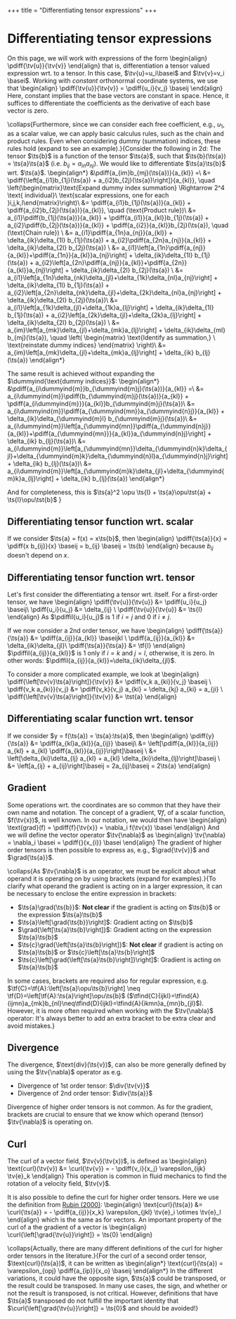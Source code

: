 +++
title = "Differentiating tensor expressions"
+++

# Differentiating tensor expressions
On this page, we will work with expressions of the form
\begin{align}
\pdiff{\tv{u}}{\tv{v}}
\end{align}
that is, differentiation a tensor valued expression wrt. to a tensor. In this case, $\tv{u}=u_i\basei$ and $\tv{v}=v_i \basei$. Working with *constant* orthonormal coordinate systems, we use that
\begin{align}
\pdiff{\tv{u}}{\tv{v}} = \pdiff{u_i}{v_j} \baseij
\end{align}
Here, constant implies that the base vectors are constant in space. Hence, it suffices to differentiate the coefficients as the derivative of each base vector is zero. 

\collaps{Furthermore, since we can consider each free coefficient, e.g., $u_1$, as a scalar value, we can apply basic calculus rules, such as the chain and product rules. Even when considering dummy (summation) indices, these rules hold (expand to see an example).}{Consider the following in 2d: 
The tensor $\ts{b}$ is a function of the tensor $\ts{a}$, such that $\ts{b}(\ts{a}) = \ts{a}\ts{a}$ (i.e. $b_{ij} = a_{in}a_{nj}$). We would like to differentiate $\ts{a}\ts{b}$ wrt. $\ts{a}$. 
\begin{align*}
&\pdiff{a_{im}b_{mj}(\ts{a})}{a_{kl}} =\\
&= \pdiff{\left[a_{i1}b_{1j}(\ts{a}) + a_{i2}b_{2j}(\ts{a})\right]}{a_{kl}}, \quad \left(\begin{matrix}\text{Expand dummy index summation}  \Rightarrow 2^4 \text{ individual}\\ \text{scalar expressions, one for each }i,j,k,l\end{matrix}\right)\\
&= \pdiff{a_{i1}b_{1j}(\ts{a})}{a_{kl}} + \pdiff{a_{i2}b_{2j}(\ts{a})}{a_{kl}}, \quad (\text{Product rule})\\
&= a_{i1}\pdiff{b_{1j}(\ts{a})}{a_{kl}} + \pdiff{a_{i1}}{a_{kl}}b_{1j}(\ts{a}) + a_{i2}\pdiff{b_{2j}(\ts{a})}{a_{kl}} + \pdiff{a_{i2}}{a_{kl}}b_{2j}(\ts{a}), \quad (\text{Chain rule}) \\
&= a_{i1}\pdiff{a_{1n}a_{nj}}{a_{kl}} + \delta_{ik}\delta_{1l} b_{1j}(\ts{a}) + a_{i2}\pdiff{a_{2n}a_{nj}}{a_{kl}} + \delta_{ik}\delta_{2l} b_{2j}(\ts{a}) \\
&= a_{i1}\left[a_{1n}\pdiff{a_{nj}}{a_{kl}}+\pdiff{a_{1n}}{a_{kl}}a_{nj}\right] + \delta_{ik}\delta_{1l} b_{1j}(\ts{a}) + a_{i2}\left[a_{2n}\pdiff{a_{nj}}{a_{kl}}+\pdiff{a_{2n}}{a_{kl}}a_{nj}\right] + \delta_{ik}\delta_{2l} b_{2j}(\ts{a}) \\
&= a_{i1}\left[a_{1n}\delta_{nk}\delta_{jl}+\delta_{1k}\delta_{nl}a_{nj}\right] + \delta_{ik}\delta_{1l} b_{1j}(\ts{a}) + a_{i2}\left[a_{2n}\delta_{nk}\delta_{jl}+\delta_{2k}\delta_{nl}a_{nj}\right] + \delta_{ik}\delta_{2l} b_{2j}(\ts{a})\\
&= a_{i1}\left[a_{1k}\delta_{jl}+\delta_{1k}a_{lj}\right] + \delta_{ik}\delta_{1l} b_{1j}(\ts{a}) + a_{i2}\left[a_{2k}\delta_{jl}+\delta_{2k}a_{lj}\right] + \delta_{ik}\delta_{2l} b_{2j}(\ts{a}) \\
&= a_{im}\left[a_{mk}\delta_{jl}+\delta_{mk}a_{lj}\right] + \delta_{ik}\delta_{ml} b_{mj}(\ts{a}), \quad \left( \begin{matrix} \text{Identify as summation,} \\ \text{reinstate dummy indices} \end{matrix} \right)\\
&= a_{im}\left[a_{mk}\delta_{jl}+\delta_{mk}a_{lj}\right] + \delta_{ik} b_{lj}(\ts{a})
\end{align*}

The same result is achieved without expanding the $\dummyind{\text{dummy indices}}$:
\begin{align*}
&\pdiff{a_{i\dummyind{m}}b_{\dummyind{m}j}(\ts{a})}{a_{kl}} =\\
&= a_{i\dummyind{m}}\pdiff{b_{\dummyind{m}j}(\ts{a})}{a_{kl}} + \pdiff{a_{i\dummyind{m}}}{a_{kl}}b_{\dummyind{m}j}(\ts{a})\\
&= a_{i\dummyind{m}}\pdiff{a_{\dummyind{mn}}a_{\dummyind{n}j}}{a_{kl}} + \delta_{ik}\delta_{\dummyind{m}l} b_{\dummyind{m}j}(\ts{a})\\
&= a_{i\dummyind{m}}\left[a_{\dummyind{mn}}\pdiff{a_{\dummyind{n}j}}{a_{kl}}+\pdiff{a_{\dummyind{mn}}}{a_{kl}}a_{\dummyind{n}j}\right] + \delta_{ik} b_{lj}(\ts{a})\\
&= a_{i\dummyind{m}}\left[a_{\dummyind{mn}}\delta_{\dummyind{n}k}\delta_{jl}+\delta_{\dummyind{m}k}\delta_{\dummyind{n}l}a_{\dummyind{n}j}\right] + \delta_{ik} b_{lj}(\ts{a})\\
&= a_{i\dummyind{m}}\left[a_{\dummyind{m}k}\delta_{jl}+\delta_{\dummyind{m}k}a_{lj}\right] + \delta_{ik} b_{lj}(\ts{a})
\end{align*}

And for completeness, this is $\ts{a}^2 \opu \ts{I} + \ts{a}\opu\tst{a} + \ts{I}\opu\tst{b}$
}

## Differentiating tensor function wrt. scalar
If we consider $\ts{a} = f(x) = x\ts{b}$, then 
\begin{align}
\pdiff{\ts{a}}{x} = \pdiff{x b_{ij}}{x} \baseij = b_{ij} \baseij = \ts{b}
\end{align}
because $b_{ij}$ doesn't depend on $x$.

## Differentiating tensor function wrt. tensor
Let's first consider the differentiating a tensor wrt. itself. For a first-order tensor, we have
\begin{align}
\pdiff{\tv{u}}{\tv{u}} &= \pdiff{u_i}{u_j} \baseij\\
\pdiff{u_i}{u_j} &= \delta_{ij} \\
\pdiff{\tv{u}}{\tv{u}} &= \ts{I}
\end{align}
As $\pdiffil{u_i}{u_j}$ is 1 if $i=j$ and 0 if $i\neq j$. 

If we now consider a 2nd order tensor, we have
\begin{align}
\pdiff{\ts{a}}{\ts{a}} &= \pdiff{a_{ij}}{a_{kl}} \baseijkl \\
\pdiff{a_{ij}}{a_{kl}} &= \delta_{ik}\delta_{jl}\\
\pdiff{\ts{a}}{\ts{a}} &= \tf{I}
\end{align}
$\pdiffil{a_{ij}}{a_{kl}}$ is 1 only if $i=k$ and $j=l$, otherwise, it is zero. In other words: $\pdiffil{a_{ij}}{a_{kl}}=\delta_{ik}\delta_{jl}$. 

To consider a more complicated example, we look at
\begin{align}
\pdiff{\left[\tv{v}\ts{a}\right]}{\tv{v}} &= \pdiff{v_k a_{ki}}{v_j} \baseij \\
\pdiff{v_k a_{ki}}{v_j} &= \pdiff{v_k}{v_j} a_{ki} = \delta_{kj} a_{ki} = a_{ji} \\
\pdiff{\left[\tv{v}\ts{a}\right]}{\tv{v}} &= \tst{a}
\end{align}

## Differentiating scalar function wrt. tensor
If we consider $y = f(\ts{a}) = \ts{a}:\ts{a}$, then
\begin{align}
\pdiff{y}{\ts{a}} &= \pdiff{a_{kl}a_{kl}}{a_{ij}} \baseij\\
&= \left[\pdiff{a_{kl}}{a_{ij}} a_{kl} + a_{kl} \pdiff{a_{kl}}{a_{ij}}\right]\baseij \\
&= \left[\delta_{ki}\delta_{lj} a_{kl} + a_{kl} \delta_{ki}\delta_{lj}\right]\baseij \\
&= \left[a_{ij} + a_{ij}\right]\baseij = 2a_{ij}\baseij = 2\ts{a}
\end{align}

## Gradient
Some operations wrt. the coordinates are so common that they have their own name and notation. The concept of a gradient, $\nabla f$, of a scalar function, $f(\tv{x})$, is well known. In our notation, we would then have
\begin{align}
\text{grad}(f) = \pdiff{f}{\tv{x}} = \nabla_i f(\tv{x}) \basei
\end{align}
And we will define the vector operator $\tv{\nabla}$ as 
\begin{align}
\tv{\nabla} = \nabla_i \basei = \pdiff{}{x_{i}} \basei
\end{align}
The gradient of higher order tensors is then possible to express as, e.g., $\grad{\tv{v}}$ and $\grad{\ts{a}}$.

\collaps{As $\tv{\nabla}$ is an operator, we must be explicit about what operand it is operating on by using brackets (expand for examples).}{To clarify what operand the gradient is acting on in a larger expression, it can be necessary to enclose the entire expression in brackets:

* $\ts{a}\grad{\ts{b}}$: **Not clear** if the gradient is acting on $\ts{b}$ or the expression $\ts{a}\ts{b}$
* $\ts{a}\left[\grad{\ts{b}}\right]$: Gradient acting on $\ts{b}$
* $\grad{\left[\ts{a}\ts{b}\right]}$: Gradient acting on the expression $\ts{a}\ts{b}$
* $\ts{c}\grad{\left[\ts{a}\ts{b}\right]}$: **Not clear** if gradient is acting on $\ts{a}\ts{b}$ or $\ts{c}\left[\ts{a}\ts{b}\right]$
* $\ts{c}\left[\grad{\left[\ts{a}\ts{b}\right]}\right]$: Gradient is acting on $\ts{a}\ts{b}$

In some cases, brackets are required also for regular expression, e.g. $\tf{C}=\tf{A}:\left[\ts{a}\opu\ts{b}\right] \neq \tf{D}=\left[\tf{A}:\ts{a}\right]\opu\ts{b}$ ($\tfind{C}{ijkl}=\tfind{A}{ijmn}a_{mk}b_{nl}\neq\tfind{D}{ijkl}=\tfind{A}{ikmn}a_{mn}b_{jl}$). However, it is more often required when working with the $\tv{\nabla}$ operator: It's always better to add an extra bracket to be extra clear and avoid mistakes.}

## Divergence
The divergence, $\text{div}(\ts{v})$, can also be more generally defined by using the $\tv{\nabla}$ operator as e.g.
* Divergence of 1st order tensor: $\div{\tv{v}}$
* Divergence of 2nd order tensor: $\div{\ts{a}}$

Divergence of higher order tensors is not common. As for the gradient, brackets are crucial to ensure that we know which operand (tensor) $\tv{\nabla}$ is operating on.

## Curl
The curl of a vector field, $\tv{v}(\tv{x})$, is defined as
\begin{align}
\text{curl}(\tv{v}) &= \curl{\tv{v}} = - \pdiff{v_i}{x_j} \varepsilon_{ijk} \tv{e}_k
\end{align}
This operation is common in fluid mechanics to find the rotation of a velocity field, $\tv{v}$. 

It is also possible to define the curl for higher order tensors. Here we use the definition from [Rubin (2000)](https://doi.org/10.1007/978-94-015-9379-3_2):
\begin{align}
\text{curl}(\ts{a}) &= \curl{\ts{a}} = - \pdiff{a_{ij}}{x_k} \varepsilon_{jkl} \tv{e}_i \otimes \tv{e}_l
\end{align}
which is the same as for vectors. An important property of the curl of a the gradient of a vector is
\begin{align}
\curl{\left[\grad{\tv{u}}\right]} = \ts{0}
\end{align}

\collaps{Actually, there are many different definitions of the curl for higher order tensors in the literature.}{For the curl of a second order tensor, $\text{curl}(\ts{a})$, it can be written as 
\begin{align*}
\text{curl}(\ts{a}) = \varepsilon_{opj} \pdiff{a_{ip}}{x_o} \baseij
\end{align*}
In the different variations, it could have the opposite sign, $\ts{a}$ could be transposed, or the result could be transposed. In many use cases, the sign, and whether or not the result is transposed, is not critical. However, definitions that have $\ts{a}$ transposed do not fulfill the important identity that $\curl{\left[\grad{\tv{u}}\right]} = \ts{0}$ and should be avoided!}
